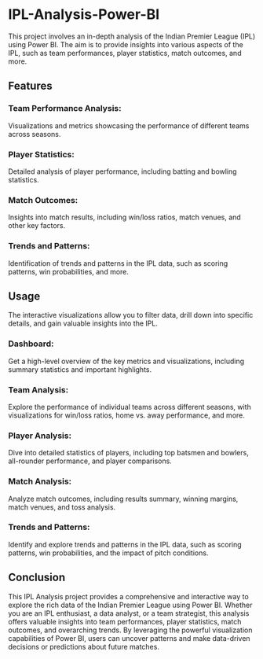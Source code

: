 # IPL-Analysis-Power-BI
This project involves an in-depth analysis of the Indian Premier League (IPL) using Power BI. The aim is to provide insights into various aspects of the IPL, such as team performances, player statistics, match outcomes, and more.

## Features
### Team Performance Analysis: 
Visualizations and metrics showcasing the performance of different teams across seasons.
### Player Statistics:
Detailed analysis of player performance, including batting and bowling statistics.
### Match Outcomes:
Insights into match results, including win/loss ratios, match venues, and other key factors.
### Trends and Patterns: 
Identification of trends and patterns in the IPL data, such as scoring patterns, win probabilities, and more.

## Usage
The interactive visualizations allow you to filter data, drill down into specific details, and gain valuable insights into the IPL.

### Dashboard:
Get a high-level overview of the key metrics and visualizations, including summary statistics and important highlights.
### Team Analysis: 
Explore the performance of individual teams across different seasons, with visualizations for win/loss ratios, home vs. away performance, and more.
### Player Analysis: 
 Dive into detailed statistics of players, including top batsmen and bowlers, all-rounder performance, and player comparisons.
### Match Analysis: 
Analyze match outcomes, including results summary, winning margins, match venues, and toss analysis.
### Trends and Patterns: 
Identify and explore trends and patterns in the IPL data, such as scoring patterns, win probabilities, and the impact of pitch conditions.

## Conclusion
This IPL Analysis project provides a comprehensive and interactive way to explore the rich data of the Indian Premier League using Power BI. Whether you are an IPL enthusiast, a data analyst, or a team strategist, this analysis offers valuable insights into team performances, player statistics, match outcomes, and overarching trends. By leveraging the powerful visualization capabilities of Power BI, users can uncover patterns and make data-driven decisions or predictions about future matches.
